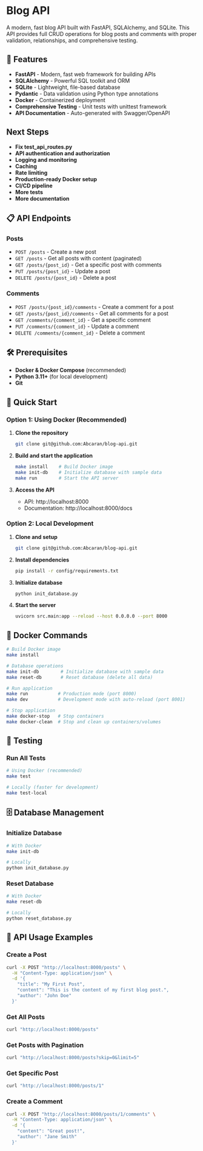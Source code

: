 # Blog API

A modern, fast blog API built with FastAPI, SQLAlchemy, and SQLite. This API provides full CRUD operations for blog posts and comments with proper validation, relationships, and comprehensive testing.

## 🚀 Features

- **FastAPI** - Modern, fast web framework for building APIs
- **SQLAlchemy** - Powerful SQL toolkit and ORM
- **SQLite** - Lightweight, file-based database
- **Pydantic** - Data validation using Python type annotations
- **Docker** - Containerized deployment
- **Comprehensive Testing** - Unit tests with unittest framework
- **API Documentation** - Auto-generated with Swagger/OpenAPI

## Next Steps

- **Fix test_api_routes.py**
- **API authentication and authorization**
- **Logging and monitoring**
- **Caching**
- **Rate limiting**
- **Production-ready Docker setup**
- **CI/CD pipeline**
- **More tests**
- **More documentation**

## 📋 API Endpoints

### Posts
- `POST /posts` - Create a new post
- `GET /posts` - Get all posts with content (paginated)
- `GET /posts/{post_id}` - Get a specific post with comments
- `PUT /posts/{post_id}` - Update a post
- `DELETE /posts/{post_id}` - Delete a post

### Comments
- `POST /posts/{post_id}/comments` - Create a comment for a post
- `GET /posts/{post_id}/comments` - Get all comments for a post
- `GET /comments/{comment_id}` - Get a specific comment
- `PUT /comments/{comment_id}` - Update a comment
- `DELETE /comments/{comment_id}` - Delete a comment

## 🛠️ Prerequisites

- **Docker & Docker Compose** (recommended)
- **Python 3.11+** (for local development)
- **Git**

## 🚀 Quick Start

### Option 1: Using Docker (Recommended)

1. **Clone the repository**
   ```bash
   git clone git@github.com:Abcaran/blog-api.git
   ```

2. **Build and start the application**
   ```bash
   make install    # Build Docker image
   make init-db    # Initialize database with sample data
   make run        # Start the API server
   ```

3. **Access the API**
   - API: http://localhost:8000
   - Documentation: http://localhost:8000/docs

### Option 2: Local Development

1. **Clone and setup**
   ```bash
   git clone git@github.com:Abcaran/blog-api.git
   ```

2. **Install dependencies**
   ```bash
   pip install -r config/requirements.txt
   ```

3. **Initialize database**
   ```bash
   python init_database.py
   ```

4. **Start the server**
   ```bash
   uvicorn src.main:app --reload --host 0.0.0.0 --port 8000
   ```

## 🐳 Docker Commands

```bash
# Build Docker image
make install

# Database operations
make init-db        # Initialize database with sample data
make reset-db       # Reset database (delete all data)

# Run application
make run           # Production mode (port 8000)
make dev           # Development mode with auto-reload (port 8001)

# Stop application
make docker-stop   # Stop containers
make docker-clean  # Stop and clean up containers/volumes
```

## 🧪 Testing

### Run All Tests
```bash
# Using Docker (recommended)
make test

# Locally (faster for development)
make test-local
```

## 🗄️ Database Management

### Initialize Database
```bash
# With Docker
make init-db

# Locally
python init_database.py
```

### Reset Database
```bash
# With Docker
make reset-db

# Locally
python reset_database.py
```

## 📖 API Usage Examples

### Create a Post
```bash
curl -X POST "http://localhost:8000/posts" \
  -H "Content-Type: application/json" \
  -d '{
    "title": "My First Post",
    "content": "This is the content of my first blog post.",
    "author": "John Doe"
  }'
```

### Get All Posts
```bash
curl "http://localhost:8000/posts"
```

### Get Posts with Pagination
```bash
curl "http://localhost:8000/posts?skip=0&limit=5"
```

### Get Specific Post
```bash
curl "http://localhost:8000/posts/1"
```

### Create a Comment
```bash
curl -X POST "http://localhost:8000/posts/1/comments" \
  -H "Content-Type: application/json" \
  -d '{
    "content": "Great post!",
    "author": "Jane Smith"
  }'
```
